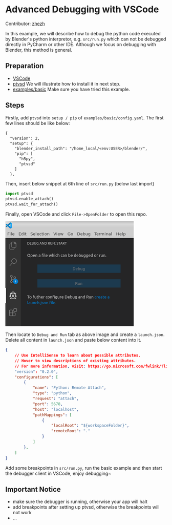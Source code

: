 # Advanced Debugging with VSCode

Contributor: [zhezh](https://github.com/zhezh/BlenderProc)

In this example, we will describe how to debug the python code executed by Blender's python interpretor, e.g.  `src/run.py` which can not be debugged directly in PyCharm or other IDE. Although we focus on debugging with Blender, this method is general.

## Preparation
- [VSCode](https://code.visualstudio.com/Download)
- [ptvsd](https://github.com/microsoft/ptvsd) We will illustrate how to install it in next step.
- [examples/basic](https://github.com/DLR-RM/BlenderProc/tree/master/examples/basic) Make sure you have tried this example.

## Steps
Firstly, add `ptvsd` into `setup / pip` of `examples/basic/config.yaml`. The first few lines should be like below:
```
{
  "version": 2,
  "setup": {
    "blender_install_path": "/home_local/<env:USER>/blender/",
    "pip": [
      "h5py",
      "ptvsd"
    ]
  },
```

Then, insert below snippet at 6th line of `src/run.py` (below last import)
```python
import ptvsd
ptvsd.enable_attach()
ptvsd.wait_for_attach()
```

Finally, open VSCode and click `File->OpenFolder` to open this repo.

![](vscode_debug.png)

Then locate to `Debug and Run` tab as above image and create a `launch.json`. Delete all content in `launch.json` and paste below content into it.

```json
{
    // Use IntelliSense to learn about possible attributes.
    // Hover to view descriptions of existing attributes.
    // For more information, visit: https://go.microsoft.com/fwlink/?linkid=830387
    "version": "0.2.0",
    "configurations": [
        {
            "name": "Python: Remote Attach",
            "type": "python",
            "request": "attach",
            "port": 5678,
            "host": "localhost",
            "pathMappings": [
                {
                    "localRoot": "${workspaceFolder}",
                    "remoteRoot": "."
                }
            ]
        },
    ]
}
```

Add some breakpoints in `src/run.py`, run the basic example and then start the debugger client in VSCode, enjoy debugging~



## Important Notice
- make sure the debugger is running, otherwise your app will halt
- add breakpoints after setting up ptvsd, otherwise the breakpoints will not work
- ...